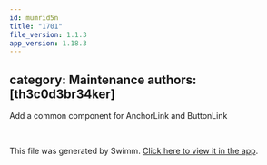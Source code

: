 ```yaml
---
id: mumrid5n
title: "1701"
file_version: 1.1.3
app_version: 1.18.3
---
```


## category: Maintenance authors: \[th3c0d3br34ker\]

Add a common component for AnchorLink and ButtonLink

<br/>

This file was generated by Swimm. [Click here to view it in the app](https://app.swimm.io/repos/Z2l0aHViJTNBJTNBYWN0dWFsJTNBJTNBc2FuanBhcmVlaw==/docs/mumrid5n).
